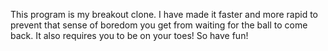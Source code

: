 This program is my breakout clone. I have made it faster and more rapid to prevent that sense of boredom you get from waiting for the ball to come back. It also requires you to be on your toes! So have fun!